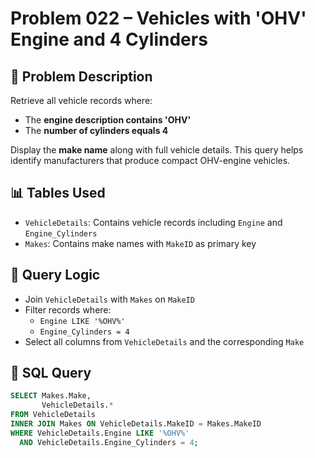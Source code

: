 # Problem 022 – Vehicles with 'OHV' Engine and 4 Cylinders

## 🧠 Problem Description

Retrieve all vehicle records where:
- The **engine description contains 'OHV'**
- The **number of cylinders equals 4**

Display the **make name** along with full vehicle details. This query helps identify manufacturers that produce compact OHV-engine vehicles.

## 📊 Tables Used

- `VehicleDetails`: Contains vehicle records including `Engine` and `Engine_Cylinders`
- `Makes`: Contains make names with `MakeID` as primary key

## 🔗 Query Logic

- Join `VehicleDetails` with `Makes` on `MakeID`
- Filter records where:
  - `Engine LIKE '%OHV%'`
  - `Engine_Cylinders = 4`
- Select all columns from `VehicleDetails` and the corresponding `Make`

## 🧾 SQL Query

```sql
SELECT Makes.Make,
       VehicleDetails.*
FROM VehicleDetails
INNER JOIN Makes ON VehicleDetails.MakeID = Makes.MakeID
WHERE VehicleDetails.Engine LIKE '%OHV%'
  AND VehicleDetails.Engine_Cylinders = 4;
